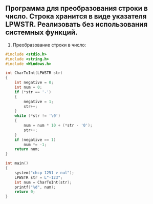 ## Программа для преобразования строки в число. Строка хранится в виде указателя LPWSTR. Реализовать без использования системных функций.

1. Преобразование строки в число:
```C
#include <stdio.h>
#include <string.h>
#include <Windows.h>

int CharToInt(LPWSTR str)
{
	int negative = 0;
	int num = 0;
	if (*str == '-')
	{
		negative = 1;
		str++;
	}
	while (*str != '\0')
	{
		num = num * 10 + (*str - '0');
		str++;
	}
	if (negative == 1)
		num *= -1;
	return num;
}

int main()
{
	system("chcp 1251 > nul");
	LPWSTR str = L"-123";
	int num = CharToInt(str);
	printf("%d", num);
	return 0;
}
```